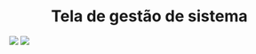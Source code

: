 <h1 align="center">Tela de gestão de sistema</h1>

<div>
<img src="https://img.shields.io/github/issues/Luiz166/system_management_screen"/>
<img src= "https://img.shields.io/github/license/Luiz166/system_management_screen"/>
</div>
